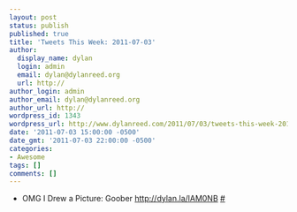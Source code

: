 ```yaml
---
layout: post
status: publish
published: true
title: 'Tweets This Week: 2011-07-03'
author:
  display_name: dylan
  login: admin
  email: dylan@dylanreed.org
  url: http://
author_login: admin
author_email: dylan@dylanreed.org
author_url: http://
wordpress_id: 1343
wordpress_url: http://www.dylanreed.com/2011/07/03/tweets-this-week-2011-07-03/
date: '2011-07-03 15:00:00 -0500'
date_gmt: '2011-07-03 22:00:00 -0500'
categories:
- Awesome
tags: []
comments: []
---
```

<ul class="aktt_tweet_digest">
<li>OMG I Drew a Picture: Goober <a href="http://dylan.la/lAM0NB" rel="nofollow">http://dylan.la/lAM0NB</a> <a href="http://twitter.com/awesomeguy/statuses/85820291640602624" class="aktt_tweet_time">#</a></li><br />
</ul></p>

